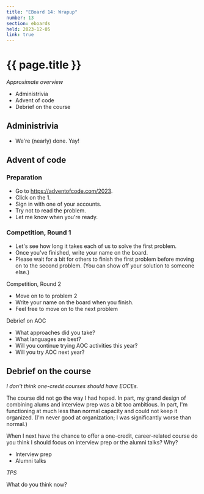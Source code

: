 ```yaml
---
title: "EBoard 14: Wrapup"
number: 13
section: eboards
held: 2023-12-05
link: true
---
```

# {{ page.title }}

_Approximate overview_

* Administrivia
* Advent of code
* Debrief on the course

Administrivia
-------------

* We're (nearly) done. Yay!

Advent of code
--------------

### Preparation

* Go to <https://adventofcode.com/2023>.
* Click on the 1.
* Sign in with one of your accounts.
* Try not to read the problem.
* Let me know when you're ready.

### Competition, Round 1

* Let's see how long it takes each of us to solve the first problem.
* Once you've finished, write your name on the board.
* Please wait for a bit for others to finish the first problem before
  moving on to the second problem.
  (You can show off your solution to someone else.)

Competition, Round 2

* Move on to to problem 2
* Write your name on the board when you finish.
* Feel free to move on to the next problem

Debrief on AOC

* What approaches did you take?
* What languages are best?
* Will you continue trying AOC activities this year?
* Will you try AOC next year?

Debrief on the course
---------------------

_I don't think one-credit courses should have EOCEs._

The course did not go the way I had hoped. In part, my grand design of
combining alums and interview prep was a bit too ambitious. In part, I'm
functioning at much less than normal capacity and could not keep it
organized. (I'm never good at organization; I was significantly worse
than normal.)

When I next have the chance to offer a one-credit, career-related course
do you think I should focus on interview prep or the alumni talks? Why?

* Interview prep
* Alumni talks

_TPS_

What do you think now?


